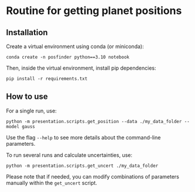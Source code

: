 # Routine for getting planet positions

## Installation
Create a virtual environment using conda (or miniconda):
```
conda create -n posfinder python==3.10 notebook
```
Then, inside the virtual environment, install pip dependencies:
```
pip install -r requirements.txt 
```

## How to use
For a single run, use: 
```
python -m presentation.scripts.get_position --data ./my_data_folder --model gauss
```
Use the flag `--help` to see more details about the command-line parameters.

To run several runs and calculate uncertainties, use: 
```
python -m presentation.scripts.get_uncert ./my_data_folder
```
Please note that if needed, you can modify combinations of parameters manually within the `get_uncert` script.